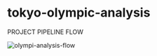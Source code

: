 # tokyo-olympic-analysis
PROJECT PIPELINE FLOW

![olympi-analysis-flow](https://github.com/mbbs96k/tokyo-olympic-analysis/assets/74451140/b8644b10-cb44-4d18-a26d-13a46dec58d8)
